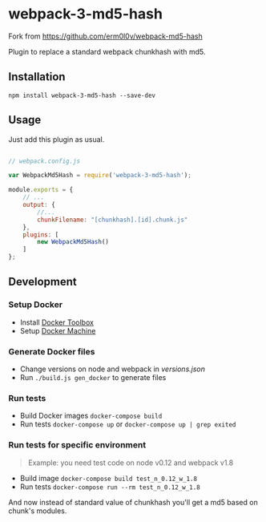 # webpack-3-md5-hash

Fork from https://github.com/erm0l0v/webpack-md5-hash

Plugin to replace a standard webpack chunkhash with md5.

## Installation

```
npm install webpack-3-md5-hash --save-dev
```

## Usage

Just add this plugin as usual.

``` javascript

// webpack.config.js

var WebpackMd5Hash = require('webpack-3-md5-hash');

module.exports = {
    // ...
    output: {
        //...
        chunkFilename: "[chunkhash].[id].chunk.js"
    },
    plugins: [
        new WebpackMd5Hash()
    ]
};

```

## Development

### Setup Docker

* Install [Docker Toolbox](https://www.docker.com/docker-toolbox)
* Setup [Docker Machine](https://docs.docker.com/machine/get-started/)

### Generate Docker files

* Change versions on node and webpack in *versions.json*
* Run `./build.js gen_docker` to generate files

### Run tests

* Build Docker images `docker-compose build`
* Run tests `docker-compose up` or `docker-compose up | grep exited`

### Run tests for specific environment

> Example: you need test code on node v0.12 and webpack v1.8

* Build image `docker-compose build test_n_0.12_w_1.8`
* Run tests `docker-compose run --rm test_n_0.12_w_1.8`

And now instead of standard value of chunkhash you'll get a md5 based on chunk's modules.
